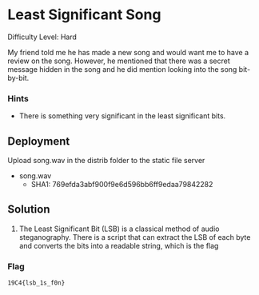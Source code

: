 
# Least Significant Song

Difficulty Level: Hard

My friend told me he has made a new song and would want me to have a review on the song. However, he mentioned that there was a secret message hidden in the song and he did mention looking into the song bit-by-bit.

### Hints

-  There is something very significant in the least significant bits.



## Deployment

Upload song.wav in the distrib folder to the static file server

- song.wav
    - SHA1: 769efda3abf900f9e6d596bb6ff9edaa79842282
	
## Solution

1.	The Least Significant Bit (LSB) is a classical method of audio steganography. There is a script that can extract the LSB of each byte and converts the bits into a readable string, which is the flag

### Flag
`19C4{lsb_1s_f0n}`
